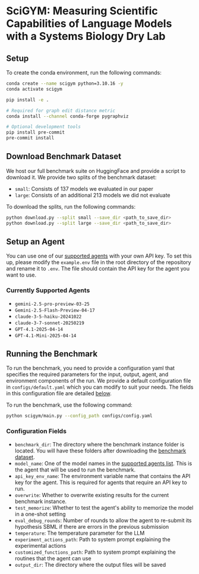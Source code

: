 # SciGYM: Measuring Scientific Capabilities of Language Models with a Systems Biology Dry Lab

## Setup

To create the conda environment, run the following commands:

```bash
conda create --name scigym python=3.10.16 -y
conda activate scigym

pip install -e .

# Required for graph edit distance metric
conda install --channel conda-forge pygraphviz

# Optional development tools
pip install pre-commit
pre-commit install
```

## Download Benchmark Dataset

We host our full benchmark suite on HuggingFace and provide a script to download it. We provide two splits of the benchmark dataset:

- `small`: Consists of 137 models we evaluated in our paper
- `large`: Consists of an additional 213 models we did not evaluate

To download the splits, run the following commands:

```bash
python download.py --split small --save_dir <path_to_save_dir>
python download.py --split large --save_dir <path_to_save_dir>
```

## Setup an Agent

You can use one of our [supported agents](#currently-supported-agents) with your own API key. To set this up, please modify the `example.env` file in the root directory of the repository and rename it to `.env`. The file should contain the API key for the agent you want to use.

### Currently Supported Agents

- `gemini-2.5-pro-preview-03-25`
- `Gemini-2.5-Flash-Preview-04-17 `
- `claude-3-5-haiku-20241022`
- `claude-3-7-sonnet-20250219`
- `GPT-4.1-2025-04-14`
- `GPT-4.1-Mini-2025-04-14`

## Running the Benchmark

To run the benchmark, you need to provide a configuration yaml that specifies the required parameters for the input, output, agent, and environment components of the run. We provide a default configuration file in `configs/default.yaml` which you can modify to suit your needs. The fields in this configuration file are detailed [below](#configuration-fields).

To run the benchmark, use the following command:

```bash
python scigym/main.py --config_path configs/config.yaml
```

### Configuration Fields

- `benchmark_dir`: The directory where the benchmark instance folder is located. You will have these folders after downloading the [benchmark dataset](#download-benchmark-dataset).
- `model_name`: One of the model names in the [supported agents list](#currently-supported-agents). This is the agent that will be used to run the benchmark.
- `api_key_env_name`: The environment variable name that contains the API key for the agent. This is required for agents that require an API key to run.
- `overwrite`: Whether to overwrite existing results for the current benchmark instance.
- `test_memorize`: Whether to test the agent's ability to memorize the model in a one-shot setting
- `eval_debug_rounds`: Number of rounds to allow the agent to re-submit its hypothesis SBML if there are errors in the previous submission
- `temperature`: The temperature parameter for the LLM
- `experiment_actions_path`: Path to system prompt explaining the experimental actions
- `customized_functions_path`: Path to system prompt explaining the routines that the agent can use
- `output_dir`: The directory where the output files will be saved

